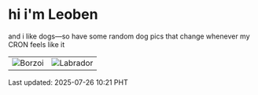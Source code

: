# hi i'm Leoben

and i like dogs—so have some random dog pics that change whenever my CRON feels like it

|  |  |
|--------|----------|
| ![Borzoi](https://random-dog-vercel.vercel.app/api/random-borzoi?v=1753496485) | ![Labrador](https://random-dog-vercel.vercel.app/api/random-labrador?v=1753496485) |

Last updated: 2025-07-26 10:21 PHT
